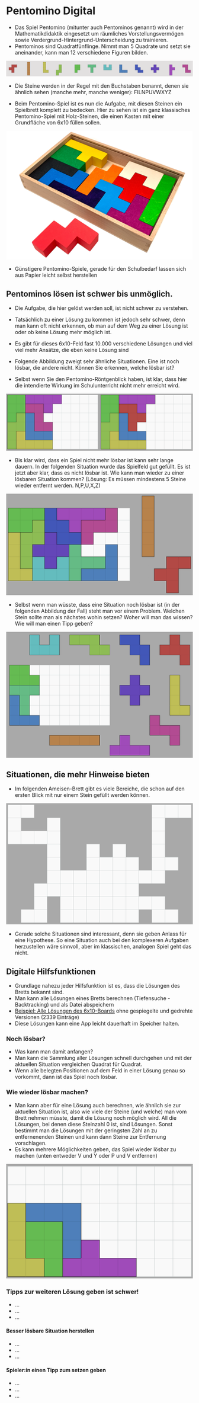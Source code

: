 # Pentomino Digital

* Das Spiel Pentomino (mitunter auch Pentominos genannt) wird in der Mathematikdidaktik eingesetzt um räumliches Vorstellungsvermögen sowie Verdergrund-Hintergrund-Unterscheidung zu trainieren.
* Pentominos sind Quadratfünflinge. Nimmt man 5 Quadrate und setzt sie aneinander, kann man 12 verschiedene Figuren bilden.

<img src="steine.png" alt="12 Pentomino-Steine">

* Die Steine werden in der Regel mit den Buchstaben benannt, denen sie ähnlich sehen (manche mehr, manche weniger): FILNPUVWXYZ

* Beim Pentomino-Spiel ist es nun die Aufgabe, mit diesen Steinen ein Spielbrett komplett zu bedecken. Hier zu sehen ist ein ganz klassisches Pentomino-Spiel mit Holz-Steinen, die einen Kasten mit einer Grundfläche von 6x10 füllen sollen.

<img src="pentomino.jpg" alt="Klassisches Pentomino-Spiel mit Holzklötzen">

* Günstigere Pentomino-Spiele, gerade für den Schulbedarf lassen sich aus Papier leicht selbst herstellen

## Pentominos lösen ist schwer bis unmöglich.

* Die Aufgabe, die hier gelöst werden soll, ist nicht schwer zu verstehen.
* Tatsächlich zu einer Lösung zu kommen ist jedoch sehr schwer, denn man kann oft nicht erkennen, ob man auf dem Weg zu einer Lösung ist oder ob keine Lösung mehr möglich ist.
* Es gibt für dieses 6x10-Feld fast 10.000 verschiedene Lösungen und viel viel mehr Ansätze, die eben keine Lösung sind

* Folgende Abbildung zweigt sehr ähnliche Situationen. Eine ist noch lösbar, die andere nicht. Können Sie erkennen, welche lösbar ist?
* Selbst wenn Sie den Pentomino-Röntgenblick haben, ist klar, dass hier die intendierte Wirkung im Schulunterricht nicht mehr erreicht wird.

<img src="loesbar_unloesbar.png" alt="Links lösbar, rechts unlösbar">

* Bis klar wird, dass ein Spiel nicht mehr lösbar ist kann sehr lange dauern. In der folgenden Situation wurde das Spielfeld gut gefüllt. Es ist jetzt aber klar, dass es nicht lösbar ist. Wie kann man wieder zu einer lösbaren Situation kommen? (Lösung: Es müssen mindestens 5 Steine wieder entfernt werden. N,P,U,X,Z)

<img src="wieretten.png" alt="Was muss man tun, um diese Situation zu retten?">

* Selbst wenn man wüsste, dass eine Situation noch lösbar ist (in der folgenden Abbildung der Fall) steht man vor einem Problem. Welchen Stein sollte man als nächstes wohin setzen? Woher will man das wissen? Wie will man einen Tipp geben?

<img src="wasnun.png" alt="Was für einen Tipp soll man geben">

## Situationen, die mehr Hinweise bieten

* Im folgenden Ameisen-Brett gibt es viele Bereiche, die schon auf den ersten Blick mit nur einem Stein gefüllt werden können.

<img src="ameise.png" alt="Ein Brett mit viel Hypothesepotenzial">

* Gerade solche Situationen sind interessant, denn sie geben Anlass für eine Hypothese. So eine Situation auch bei den komplexeren Aufgaben herzustellen wäre sinnvoll, aber im klassischen, analogen Spiel geht das nicht.

## Digitale Hilfsfunktionen

* Grundlage nahezu jeder Hilfsfunktion ist es, dass die Lösungen des Bretts bekannt sind.
* Man kann alle Lösungen eines Bretts berechnen (Tiefensuche - Backtracking) und als Datei abspeichern
* [Beispiel: Alle Lösungen des 6x10-Boards](../boards/a_6x10.txt) ohne gespiegelte und gedrehte Versionen (2339 Einträge)
* Diese Lösungen kann eine App leicht dauerhaft im Speicher halten.

### Noch lösbar?
* Was kann man damit anfangen?
* Man kann die Sammlung aller Lösungen schnell durchgehen und mit der aktuellen Situation vergleichen Quadrat für Quadrat.
* Wenn alle belegten Positionen auf dem Feld in einer Lösung genau so vorkommt, dann ist das Spiel noch lösbar. 

### Wie wieder lösbar machen?
* Man kann aber für eine Lösung auch berechnen, wie ähnlich sie zur aktuellen Situation ist, also wie viele der Steine (und welche) man vom Brett nehmen müsste, damit die Lösung noch möglich wird. All die Lösungen, bei denen diese Steinzahl 0 ist, sind Lösungen. Sonst bestimmt man die Lösungen mit der geringsten Zahl an zu entfernenenden Steinen und kann dann Steine zur Entfernung vorschlagen.
* Es kann mehrere Möglichkeiten geben, das Spiel wieder lösbar zu machen (unten entweder V und Y oder P und V entfernen)

<img src="vy_pv.png" alt="Nicht mehr lösbar, entferne V und Y oder P und V">

### Tipps zur weiteren Lösung geben ist schwer!

* ...
* ...
* ...

#### Besser lösbare Situation herstellen

* ...
* ...
* ...

#### Spieler:in einen Tipp zum setzen geben

* ...
* ...
* ...